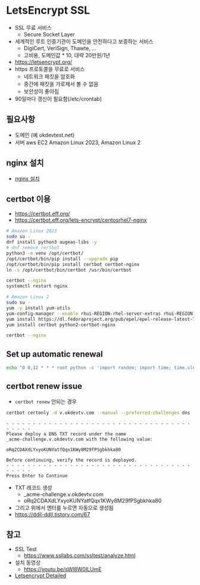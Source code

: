 # LetsEncrypt SSL
- SSL 무료 서비스
  - Secure Socket Layer
- 세계적인 루트 인증기관이 도메인을 안전하다고 보증하는 서비스
  - DigiCert, VeriSign, Thawte, ...
  - 고비용, 도메인값 * 10, 대략 20만원/1년
- https://letsencrypt.org/
- https 프로토콜을 무료로 서비스
  - 네트워크 패킷을 암호화
  - 중간에 패킷을 가로채서 볼 수 없음
  - 보안성이 좋아짐
- 90일마다 갱신이 필요함(/etc/crontab)

## 필요사항
- 도메인 (예 okdevtest.net)
- 서버 aws EC2 Amazon Linux 2023, Amazon Linux 2

## nginx 설치
- [nginx 설치](/mib/nginx)

## certbot 이용
- https://certbot.eff.org/
- https://certbot.eff.org/lets-encrypt/centosrhel7-nginx

```sh
# Amazon Linux 2023
sudo su -
dnf install python3 augeas-libs -y
# dnf remove certbot
python3 -m venv /opt/certbot/
/opt/certbot/bin/pip install --upgrade pip
/opt/certbot/bin/pip install certbot certbot-nginx
ln -s /opt/certbot/bin/certbot /usr/bin/certbot

certbot --nginx
systemctl restart nginx
```

```sh
# Amazon Linux 2
sudo su -
yum -y install yum-utils
yum-config-manager --enable rhui-REGION-rhel-server-extras rhui-REGION-rhel-server-optional
yum install https://dl.fedoraproject.org/pub/epel/epel-release-latest-7.noarch.rpm
yum install certbot python2-certbot-nginx

certbot --nginx
```

## Set up automatic renewal
```sh
echo "0 0,12 * * * root python -c 'import random; import time; time.sleep(random.random() * 3600)' && certbot renew" | sudo tee -a /etc/crontab > /dev/null
```

## certbot renew issue
- `certbot renew` 안되는 경우

```sh
certbot certonly -d v.okdevtv.com --manual --preferred-challenges dns
```

```
- - - - - - - - - - - - - - - - - - - - - - - - - - - - - - - - - - - - - - - -
Please deploy a DNS TXT record under the name
_acme-challenge.v.okdevtv.com with the following value:

oRq2CDAXdLYxyoKUNYatfQqx1KWy8M29fPSgbkhka80

Before continuing, verify the record is deployed.
- - - - - - - - - - - - - - - - - - - - - - - - - - - - - - - - - - - - - - - -
Press Enter to Continue
```

- TXT 레코드 생성
  - _acme-challenge.v.okdevtv.com
  - oRq2CDAXdLYxyoKUNYatfQqx1KWy8M29fPSgbkhka80
- 그리고 위에서 엔터를 누르면 자동으로 생성됨
- https://ddil-ddil.tistory.com/67

## 참고
- SSL Test
  - https://www.ssllabs.com/ssltest/analyze.html
- 설치 동영상
  - https://youtu.be/sWl8W0ILUmE
- [Letsencrypt Detailed](/mib/letsencrypt/letsencrypt-detailed)
